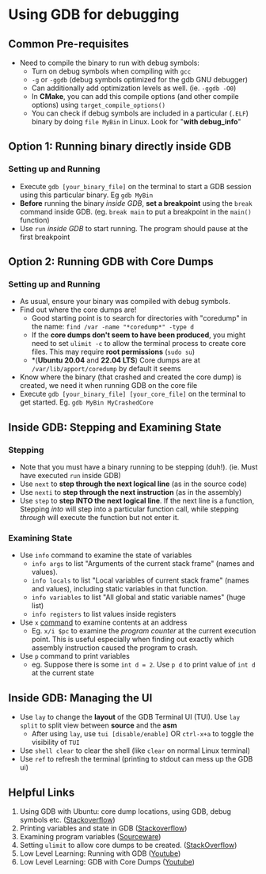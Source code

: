 # Using GDB for debugging
## Common Pre-requisites
* Need to compile the binary to run with debug symbols:
    * Turn on debug symbols when compiling with `gcc`
    * `-g` or `-ggdb` (debug symbols optimized for the gdb GNU debugger)
    * Can additionally add optimization levels as well. (ie. `-ggdb -O0`)
    * In **CMake**, you can add this compile options (and other compile options) using `target_compile_options()`
    * You can check if debug symbols are included in a particular (`.ELF`) binary by doing `file MyBin` in Linux. Look for "**with debug_info**"

## Option 1: Running binary directly inside GDB
### Setting up and Running
* Execute `gdb [your_binary_file]` on the terminal to start a GDB session using this particular binary. Eg `gdb MyBin`
* **Before** running the binary *inside GDB*, **set a breakpoint** using the `break` command inside GDB. (eg. `break main` to put a breakpoint in the `main()` function)
* Use `run` *inside GDB* to start running. The program should pause at the first breakpoint

## Option 2: Running GDB with Core Dumps
### Setting up and Running
* As usual, ensure your binary was compiled with debug symbols.
* Find out where the core dumps are! 
    * Good starting point is to search for directories with "coredump" in the name: `find /var -name "*coredump*" -type d`
    * If the **core dumps don't seem to have been produced**, you might need to set `ulimit -c` to allow the terminal process to create core files. This may require **root permissions** (`sudo su`)
    * *(**Ubuntu 20.04** and **22.04 LTS**) Core dumps are at `/var/lib/apport/coredump` by default it seems
* Know where the binary (that crashed and created the core dump) is created, we need it when running GDB on the core file
* Execute `gdb [your_binary_file] [your_core_file]` on the terminal to get started. Eg. `gdb MyBin MyCrashedCore`

## Inside GDB: Stepping and Examining State
### Stepping
* Note that you must have a binary running to be stepping (duh!). (ie. Must have executed `run` inside GDB)
* Use `next` to **step through the next logical line** (as in the source code)
* Use `nexti` to **step through the next instruction** (as in the assembly)
* Use `step` to **step INTO the next logical line**. If the next line is a function, Stepping *into* will step into a particular function call, while stepping *through* will execute the function but not enter it.
### Examining State
* Use `info` command to examine the state of variables
    * `info args` to list "Arguments of the current stack frame" (names and values).
    * `info locals` to list "Local variables of current stack frame" (names and values), including static variables in that function.
    * `info variables` to list "All global and static variable names" (huge list)
    * `info registers` to list values inside registers
* Use `x` [command](https://visualgdb.com/gdbreference/commands/x) to examine contents at an address 
    * Eg. `x/i $pc` to examine the *program counter* at the current execution point. This is useful especially when finding out exactly which assembly instruction caused the program to crash.
* Use `p` command to print variables
    * eg. Suppose there is some `int d = 2`. Use `p d` to print value of `int d` at the current state

## Inside GDB: Managing the UI
* Use `lay` to change the **layout** of the GDB Terminal UI (TUI). Use `lay split` to split view between **source** and the **asm**
    * After using `lay`, use `tui [disable/enable]` OR `ctrl-x+a` to toggle the visibility of `TUI`
* Use `shell clear` to clear the shell (like `clear` on normal Linux terminal)
* Use `ref` to refresh the terminal (printing to stdout can mess up the GDB ui)

## Helpful Links
1. Using GDB with Ubuntu: core dump locations, using GDB, debug symbols etc. ([Stackoverflow](https://askubuntu.com/questions/1349047/where-do-i-find-core-dump-files-and-how-do-i-view-and-analyze-the-backtrace-st))
2. Printing variables and state in GDB ([Stackoverflow](https://stackoverflow.com/questions/6261392/printing-all-global-variables-local-variables))
3. Examining program variables ([Sourceware](https://sourceware.org/gdb/download/onlinedocs/gdb/Variables.html))
4. Setting `ulimit` to allow core dumps to be created. ([StackOverflow](https://superuser.com/questions/867120/linux-change-ulimit-hn))
5. Low Level Learning: Running with GDB ([Youtube](https://www.youtube.com/watch?v=Dq8l1_-QgAc))
6. Low Level Learning: GDB with Core Dumps ([Youtube](https://www.youtube.com/watch?v=3T3ZDquDDVg&t=327s))